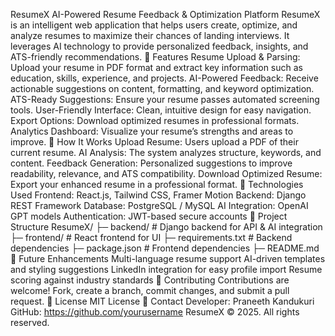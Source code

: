 ResumeX
AI-Powered Resume Feedback & Optimization Platform
ResumeX is an intelligent web application that helps users create, optimize, and analyze resumes to maximize their chances of landing interviews. It leverages AI technology to provide personalized feedback, insights, and ATS-friendly recommendations.
🔹 Features
Resume Upload & Parsing: Upload your resume in PDF format and extract key information such as education, skills, experience, and projects.
AI-Powered Feedback: Receive actionable suggestions on content, formatting, and keyword optimization.
ATS-Ready Suggestions: Ensure your resume passes automated screening tools.
User-Friendly Interface: Clean, intuitive design for easy navigation.
Export Options: Download optimized resumes in professional formats.
Analytics Dashboard: Visualize your resume’s strengths and areas to improve.
🔹 How It Works
Upload Resume: Users upload a PDF of their current resume.
AI Analysis: The system analyzes structure, keywords, and content.
Feedback Generation: Personalized suggestions to improve readability, relevance, and ATS compatibility.
Download Optimized Resume: Export your enhanced resume in a professional format.
🔹 Technologies Used
Frontend: React.js, Tailwind CSS, Framer Motion
Backend: Django REST Framework
Database: PostgreSQL / MySQL
AI Integration: OpenAI GPT models
Authentication: JWT-based secure accounts
🔹 Project Structure
ResumeX/
├─ backend/            # Django backend for API & AI integration
├─ frontend/           # React frontend for UI
├─ requirements.txt    # Backend dependencies
├─ package.json        # Frontend dependencies
├─ README.md
🔹 Future Enhancements
Multi-language resume support
AI-driven templates and styling suggestions
LinkedIn integration for easy profile import
Resume scoring against industry standards
🔹 Contributing
Contributions are welcome! Fork, create a branch, commit changes, and submit a pull request.
🔹 License
MIT License
🔹 Contact
Developer: Praneeth Kandukuri
GitHub: https://github.com/yourusername
ResumeX © 2025. All rights reserved.
